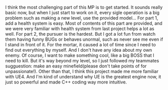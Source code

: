 I think the most challenging part of this MP is to get started. It sounds really basic now, but when I just start to work on it, every sigle operation is a big problem such as making a new level, use the provided model...
For part 1, add a health system is easy. Most of contents of this part are provided, and we were very familiar with health system from last project helps a lot as well.
For part 2, the pursuer is the hardest. But I got a lot fun from watch them having funny BUGs or behaves unormal, such as never see me even if I stand in front of it. For the mortar, it caused a lot of time since I need to find out everything by myself. And I don't have any idea about my own enemy. Of course, I want to make something cool, like a big BOSS that I need to kill. But it's way beyond my level, so I just followed my teammates sugguestion: make an easy minefield(please don't take points of for unpassionate!).
Other than that, I think this project made me more familiar with UE4. And I'm kind of understand why UE is the greatest engine now, it just so powerful and made C++ coding way more intuitive.
